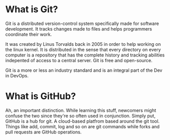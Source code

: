 # What is Git?

Git is a distributed version-control system specifically made for software development. It tracks changes made to files and helps programmers coordinate their work. 

It was created by Linus Torvalds back in 2005 in order to help working on the linux kernel. It is distributed in the sense that every directory on every computer is a repository that has the complete history and tracking abilities indepented of access to a central server. Git is free and open-source.

Git is a more or less an industry standard and is an integral part of the Dev in DevOps.

# What is GitHub?

Ah, an important distinction. While learning this stuff, newcomers might confuse the two since they're so often used in conjunction. Simply put, GitHub is a hub for git. A cloud-based platfrom based around the git tool. Things like add, commit, log and so on are git commands while forks and pull requests are GitHub operations. 
